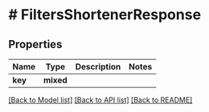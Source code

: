 # # FiltersShortenerResponse

## Properties

Name | Type | Description | Notes
------------ | ------------- | ------------- | -------------
**key** | **mixed** |  |

[[Back to Model list]](../../README.md#models) [[Back to API list]](../../README.md#endpoints) [[Back to README]](../../README.md)
